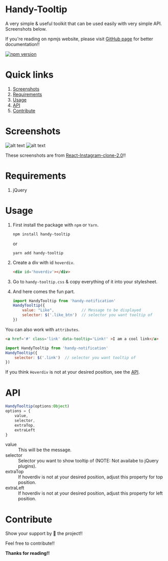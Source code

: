 # Handy-Tooltip
A very simple & useful toolkit that can be used easily with very simple API. Screenshots below.

If you're reading on npmjs website, please visit [GitHub page](https://github.com/yTakkar/Handy-Tooltip) for better documentation!!

[![npm version](https://badge.fury.io/js/handy-tooltip.svg)](https://www.npmjs.com/package/handy-tooltip)

# Quick links
1. [Screenshots](#screenshots)
2. [Requirements](#requirements)
3. [Usage](#usage)
4. [API](#api)
5. [Contribute](#contribute)

# Screenshots
![alt text](https://raw.githubusercontent.com/yTakkar/Handy-Tooltip/master/screenshots/Snap%202017-05-23%20at%2000.16.50.png)
![alt text](https://raw.githubusercontent.com/yTakkar/Handy-Tooltip/master/screenshots/Snap%202017-05-23%20at%2000.29.37.png)

These screenshots are from [React-Instagram-clone-2.0](https://github.com/yTakkar/React-Instagram-clone-2.0)!!

# Requirements
1. jQuery

# Usage

1. First install the package with `npm` or `Yarn`.
    ```
    npm install handy-tooltip
    ```
    or
    ```
    yarn add handy-tooltip
    ```

2. Create a div with id `hoverdiv`.
    ```html
    <div id='hoverdiv'></div>
    ```

3. Go to `handy-tooltip.css` & copy everything of it into your stylesheet.

4. And here comes the fun part.

    ```javascript
    import HandyTooltip from 'handy-notification'
    HandyTooltip({
        value: "Like",            // Message to be displayed
        selector: $('.like_btn')  // selector you want tooltip of
    })
    ```
You can also work with `attributes`.
```html
<a href='#' class='link' data-tooltip='Link!' >I am a cool link</a>
```
```javascript
import HandyTooltip from 'handy-notification'
HandyTooltip({
    selector: $('.link')  // selector you want tooltip of
})
```

If you think `Hoverdiv` is not at your desired position, see the [API](#api).

# API
```javascript
HandyTooltip(options:Object)
options = {
    value,
    selector,
    extraTop,
    extraLeft
}
```

<dl>
  <dt>value</dt>
  <dd>This will be the message.</dd>

  <dt>selector</dt>
  <dd>Selector you want to show tooltip of (NOTE: Not availabe to jQuery plugins).</dd>

  <dt>extraTop</dt>
  <dd>If hoverdiv is not at your desired position, adjust this property for top position.</dd>

  <dt>extraLeft</dt>
  <dd>If hoverdiv is not at your desired position, adjust this property for left position.</dd>
</dl>

# Contribute
Show your support by 🌟 the project!!

Feel free to contribute!!

**Thanks for reading!!**